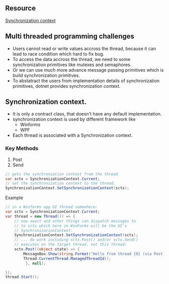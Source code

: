## Resource
[Synchronization context](https://www.codeproject.com/Articles/5274751/Understanding-the-SynchronizationContext-in-NET-wi)

## Multi threaded programming challenges

* Users cannot read or write values accross the thread, because it can lead to race condition which hard to  fix bug. 
* To access the data accross the thread, we need to some synchronization primitives like mutexes and semaphores.
* Or we can use much more advance message passing primitives which is build synchronization primitives.
* To abstatract the users from implementation details of synchronization primitives, dotnet provides synchronization context.

## Synchronization context.

* It is only a contract class, that doesn't have any default implementation. 
* synchronization context is used by different framework like 
    - Winforms
    - WPF  
* Each thread is associated with a Synchronization context.

### Key Methods
 1. Post
 2. Send

```C# 
// gets the synchronzation context from the thread
var sctx = SynchronizationContext.Current;
// set the synchronization context to the thread.
SynchronizationContext.SetSynchronizationContext(sctx);

```
Example 
```C#
// in a Winforms app UI thread somewhere:
var sctx = SynchronizationContext.Current;
var thread = new Thread(() => {
    // now await and other things can dispatch messages to 
    // to sctx which here in WinForms will be the UI's 
    // SynchronizationContext:
    SynchronizationContext.SetSynchronizationContext(sctx); 
    // ... do work including sctx.Post() and/or sctx.Send()
    // executes on the target thread, not this thread:
    sctx.Post((object state) => { 
        MessageBox.Show(string.Format("Hello from thread {0} (via Post)",
        Thread.CurrentThread.ManagedThreadId));
         }, null);

});
thread.Start();

```